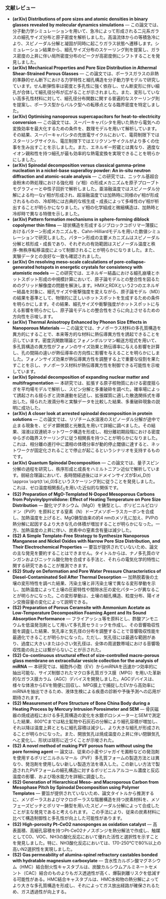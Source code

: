 ### 文献レビュー
- **(arXiv) Distributions of pore sizes and atomic densities in binary glasses revealed by molecular dynamics simulations** — この論文では、分子動力学シミュレーションを用いて、急冷によって形成される二元系ガラスの細孔サイズ分布と原子密度を解析しました。高温流体からの等積急冷により、スピノーダル分解と凝固が同時に起こりガラス状態へ遷移します。シミュレーション結果から、細孔サイズ分布のスケーリング則を提案し、ガラス密度の上昇に伴い局所密度分布のピークが高密度側にシフトすることを発見しました。
- **(arXiv) Mechanical Properties and Pore Size Distribution in Athermal Shear-Strained Porous Glasses** — この論文では、ポーラスガラスの非熱的準静的せん断下における力学特性と細孔構造を分子動力学モデルで研究しています。せん断弾性率は密度と多孔性に強く依存し、せん断変形に伴い細孔が合体して細孔径分布が広がることが示されました。また、変形していない高多孔性材料に対して、細孔径分布関数に関する普遍的なスケーリング則を提案し、ポーラス型からバルク型への転移点となる臨界密度を特定しました。
- **(arXiv) Optimising nanoporous supercapacitors for heat-to-electricity conversion** — この論文では、スーパーキャパシタを用いた熱から電気への変換効率を最大化するための条件を、数理モデルを用いて解析しています。その結果、スーパーキャパシタの充放電サイクルにおいて、電荷制限下ではスターリングサイクル、電圧制限下ではエリクソンサイクルがより多くの仕事を生み出すことを示しました。また、エネルギー貯蔵とは異なり、適度なイオン親和性を持つ細孔が最も効率的な熱電変換を実現できることを明らかにしました。
- **(arXiv) Spinodal decomposition versus classical gamma-prime nucleation in a nickel-base superalloy powder: An in-situ neutron diffraction and atomic-scale analysis** — この研究では、ニッケル基超合金粉末の熱処理における強化相（γ'相）の形成メカニズムを原子プローブトモグラフィーと中性子回折で解析しました。亜溶融温度ではスピノーダル分解による均一なγ'相が形成され、超溶融温度では加熱時に同様のγ'相が形成されるものの、冷却時には古典的な核生成・成長によって多峰性のγ'相が析出することが明らかになりました。γ'相の化学組成と微細構造は、加熱時と冷却時で異なる特徴を示しました。
- **(arXiv) Pattern formation mechanisms in sphere-forming diblock copolymer thin films** — 球状構造を形成するジブロックコポリマー薄膜におけるパターン形成メカニズムを、Cahn-Hilliardモデルを用いた数値シミュレーションで研究しました。パターン形成の主要メカニズムはスピノーダル分解と核形成・成長であり、それぞれの有効範囲はスピノーダル温度と秩序-無秩序転移温度によって制御されることが明らかになりました。また、実験データとの良好な一致も確認されました。
- **(arXiv) On resolving meso-scale calculations of pore-collapse-generated hotspots in energetic crystals for consistency with atomistic models** — この研究では、エネルギー結晶における細孔崩壊とホットスポット形成の中規模計算において、原子論モデルとの整合性を図るためのグリッド解像度の問題を解決します。HMXとRDXという2つのエネルギー結晶を対象に、細孔サイズや衝撃強度を変えながら、原子論モデル（MD）の結果を基準として、物理的に正しいホットスポットを生成するための条件を明らかにします。その結果、細孔サイズや衝撃強度がホットスポットに与える影響を明らかにし、原子論モデルとの整合性をさらに向上させるための方向性を示唆します。
- **(arXiv) Thermal Anisotropy Enhanced by Phonon Size Effects in Nanoporous Materials** — この論文では、ナノポーラス材料の多孔質構造を異方的にすることで、本来等方的な材料に熱伝導異方性を誘起できることを示しています。密度汎関数理論とフォノンボルツマン輸送方程式を用いて、多孔質構造の異方性がフォノンのサイズ効果と熱伝導率に与える影響を計算し、孔の間隔の違いが熱伝導率の方向性に影響を与えることを明らかにしました。フォノンサイズ効果が熱伝導異方性を調整する上で重要な役割を果たすことを示し、ナノポーラス材料が熱伝導異方性を制御できる可能性を示唆しています。
- **(arXiv) Spinodal decomposition of expanding nuclear matter and multifragmentation** — 本研究では、拡張する原子核物質における密度揺らぎを平均場モデルで解析し、スピン分解と多重破砕を調べた。確率場によって誘起される揺らぎと流体運動を記述し、拡張媒質に適した散逸関係式を導出した。得られた液滴分布と実験データを比較した結果、多重破砕現象の説明に成功した。
- **(arXiv) A closer look at arrested spinodal decomposition in protein solutions** — この論文では、リゾチーム水溶液のスピノーダル分解が途中で止まる現象を、ビデオ顕微鏡と光散乱を用いて詳細に調べました。その結果、溶液は双連続ネットワーク構造を形成し、相分離初期段階における密度ゆらぎの臨界スケーリングに従う相関長を持つことが明らかになりました。これは、相分離の進行中に濃相の体積分率が動的停止閾値に達すると、ネットワークが固定化されることで停止が起こるというシナリオを支持するものです。
- **(arXiv) Quantum Spinodal Decomposition** — この論文では、量子スピン分解の過程を研究し、秩序形成と成長をハミルトニアン近似で解析しています。弱結合理論において、長時間経過後にはドメインサイズが$\xi_D(t) \approx \sqrt{t \xi_0}$というスケーリング則に従うことを発見しました。これは、ゼロ温度相関長$\xi_0$を用いた近似的な関係です。
- **(S2) Preparation of MgO-Templated N-Doped Mesoporous Carbons from Polyvinylpyrrolidone: Effect of Heating Temperature on Pore Size Distribution** — 酸化マグネシウム（MgO）を鋳型とし、ポリビニルピロリドン（PVP）を原料とする窒素（N）ドープメソポーラスカーボンを合成し、加熱温度を上げると、MgO鋳型由来の約4 nmのメソ孔に加え、PVPの熱分解に起因するより大きな孔の体積が増加することが明らかになった。一方、加熱温度の上昇に伴い、炭素中の窒素含有量は減少した。
- **(S2) A Simple Template‐Free Strategy to Synthesize Nanoporous Manganese and Nickel Oxides with Narrow Pore Size Distribution, and Their Electrochemical Properties** — 要旨が提供されていないため、論文の主な発見を要約することはできません。タイトルからは、ナノ多孔質のマンガンおよびニッケル酸化物を合成する手法と、それらの電気化学的特性に関する研究であることが推測できます。
- **(S2) Study on Deformation and Pore Water Pressure Characteristics of Diesel-Contaminated Soil After Thermal Desorption** — 加熱脱着後の土壌の変形特性を調べた結果、汚染土壌と非汚染土壌で異なる変形挙動を示し、加熱温度によって土壌の圧密特性や間隙水圧の変化パターンが異なることが明らかになった。この変形挙動は、土壌の細孔構造、粒度分布、陽イオン交換容量の変化によって説明できる。
- **(S2) Preparation of Porous Ceramsite with Ammonium Acetate as Low-Temperature Decomposition Foaming Agent and Its Sound Absorption Performance** — フライアッシュ等を原料とし、酢酸アンモニウムを低温発泡剤として用いて多孔質セラミックを作成し、その音響吸収性能を調査した結果、気孔率と気孔径の分布を調整することで音響吸収性能を最適化できることが明らかになった。ただし、気孔径には最適な範囲があり、過度に大きいまたは小さい気孔径は、全体の周波数帯域における音響吸収性能の向上には繋がらないことが示された。
- **(S2) Co-continuous structural effect of size-controlled macro-porous glass membrane on extracellular vesicle collection for the analysis of miRNA** — 本研究では、細胞外小胞（EV）からmiRNAを迅速かつ効率的に抽出可能な、サイズ制御されたマクロ多孔質ガラス膜（MPG）を用いた革新的なガラス膜カラム（AGC）デバイスを開発しました。AGCデバイスは、様々な体液からEVを簡便に回収し、MPG膜上で捕捉したEVから高効率にmiRNAを抽出できるため、液体生検による疾患の診断や予後予測への応用が期待されます。
- **(S2) Measurement of Pore Structure of Bone China Body during a Heating Process by Mercury Intrusion Porosimeter and SEM** — 骨灰磁器の焼成過程における多孔質構造の変化を水銀ポロシメーターとSEMで測定した結果、800℃までは粘土鉱物や石灰石の分解により細孔容積が増加し、それ以降は温度上昇とともに細孔容積は減少し、より大きな細孔が形成されることが明らかになった。また、開放気孔は焼成温度の上昇に伴い閉鎖気孔へと変化し、形状は球形に近づくことが示唆された。
- **(S2) A novel method of making PVF porous foam without using the pore forming agent** — 論文は、従来の小麦やジャガイモ澱粉などの発泡剤を使用するポリビニルホルマール（PVF）多孔質フォームの製造方法とは異なり、発泡剤を使用しない新しい製造方法を導入した。この新しい方法で製造されたPVFフォームの細孔構造に対するポリビニルアルコール濃度と反応温度の影響、および吸水能力を詳細に調査した。
- **(S2) Generation of Hierarchical Meso‐ and Macroporous Carbon from Mesophase Pitch by Spinodal Decomposition using Polymer Templates** — 要旨が提供されていないため、論文タイトルから推測するに、メソポーラスおよびマクロポーラスな階層構造を持つ炭素材料を、メソフェーズピッチとポリマー鋳型を用いたスピノーダル分解によって合成したことが主な発見であると考えられます。 この手法により、従来の炭素材料に比べて構造制御性と多孔性が向上した可能性があります。
- **(S2) High-porosity Pt–CeO2 nanosponges as oxidation catalyst** — 高表面積、高細孔容積を持つPt-CeO2ナノスポンジを熱分解法で作成し、触媒としてCO、VOC、NH3の酸化反応において優れた活性と選択性を示すことを発見しました。特に、NH3酸化反応においては、170-250℃で80%以上の高いN2選択性を実現しました。
- **(S2) Gas permeability of alumina‐spinel refractory castables bonded with hydratable magnesium carboxylate** — 含水性カルボン酸マグネシウム（HMC）結合耐火性キャスタブルは、炭酸カルシウムアルミネートセメント（CAC）結合のものよりもガス透過性が高く、爆裂剥離リスクを低減する可能性がある。HMC結合キャスタブルは、HMC水和物の熱分解によってより大きな多孔質構造を形成し、それによってガス放出経路が確保されるため、ガス透過性が向上する。